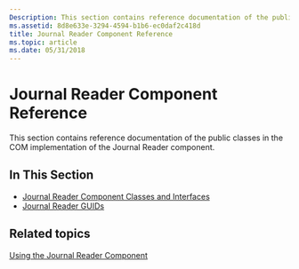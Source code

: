 ```yaml
---
Description: This section contains reference documentation of the public classes in the COM implementation of the Journal Reader component.
ms.assetid: 8d8e633e-3294-4594-b1b6-ec0daf2c418d
title: Journal Reader Component Reference
ms.topic: article
ms.date: 05/31/2018
---
```


# Journal Reader Component Reference

This section contains reference documentation of the public classes in the COM implementation of the Journal Reader component.

## In This Section

-   [Journal Reader Component Classes and Interfaces](journal-reader-component-classes-and-interfaces.md)
-   [Journal Reader GUIDs](journal-reader-guids.md)

## Related topics

<dl> <dt>

[Using the Journal Reader Component](using-the-journal-reader-component.md)
</dt> </dl>

 

 



